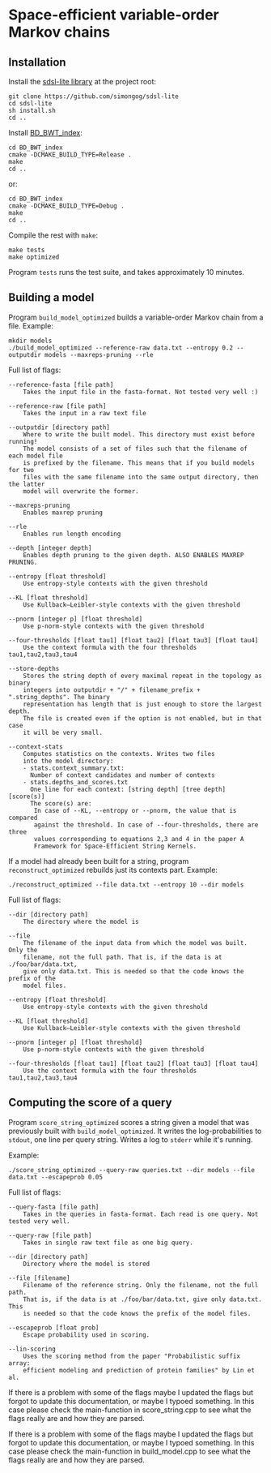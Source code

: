 Space-efficient variable-order Markov chains
=========


Installation
------------

Install the [sdsl-lite library](https://github.com/simongog/sdsl-lite) at the project root:

```
git clone https://github.com/simongog/sdsl-lite
cd sdsl-lite
sh install.sh
cd ..
```

Install [BD_BWT_index](https://github.com/jnalanko/BD_BWT_index):

```
cd BD_BWT_index
cmake -DCMAKE_BUILD_TYPE=Release .
make
cd ..
```

or:

```
cd BD_BWT_index
cmake -DCMAKE_BUILD_TYPE=Debug . 
make
cd ..
```

Compile the rest with `make`:

```
make tests
make optimized
```

Program `tests` runs the test suite, and takes approximately 10 minutes.



Building a model
------------

Program `build_model_optimized` builds a variable-order Markov chain from a file. Example:

```
mkdir models
./build_model_optimized --reference-raw data.txt --entropy 0.2 --outputdir models --maxreps-pruning --rle
```

Full list of flags:

```
--reference-fasta [file path]
    Takes the input file in the fasta-format. Not tested very well :)
    
--reference-raw [file path]
    Takes the input in a raw text file
    
--outputdir [directory path]
    Where to write the built model. This directory must exist before running!
    The model consists of a set of files such that the filename of each model file
    is prefixed by the filename. This means that if you build models for two 
    files with the same filename into the same output directory, then the latter 
    model will overwrite the former.
     
--maxreps-pruning
    Enables maxrep pruning
    
--rle
    Enables run length encoding
    
--depth [integer depth]
    Enables depth pruning to the given depth. ALSO ENABLES MAXREP PRUNING.
   
--entropy [float threshold]
    Use entropy-style contexts with the given threshold
   
--KL [float threshold]
    Use Kullback–Leibler-style contexts with the given threshold
    
--pnorm [integer p] [float threshold]
    Use p-norm-style contexts with the given threshold
    
--four-thresholds [float tau1] [float tau2] [float tau3] [float tau4]
    Use the context formula with the four thresholds tau1,tau2,tau3,tau4
    
--store-depths
    Stores the string depth of every maximal repeat in the topology as binary 
    integers into outputdir + "/" + filename_prefix + ".string_depths". The binary
    representation has length that is just enough to store the largest depth.
    The file is created even if the option is not enabled, but in that case
    it will be very small.

--context-stats
    Computes statistics on the contexts. Writes two files 
    into the model directory:
    - stats.context_summary.txt: 
      Number of context candidates and number of contexts
    - stats.depths_and_scores.txt
      One line for each context: [string depth] [tree depth] [score(s)]
      The score(s) are:
       In case of --KL, --entropy or --pnorm, the value that is compared 
       against the threshold. In case of --four-thresholds, there are three 
       values corresponding to equations 2,3 and 4 in the paper A 
       Framework for Space-Efficient String Kernels.
```

If a model had already been built for a string, program `reconstruct_optimized` rebuilds just its contexts part. Example:

```
./reconstruct_optimized --file data.txt --entropy 10 --dir models
```

Full list of flags:
```
--dir [directory path]
    The directory where the model is
    
--file
    The filename of the input data from which the model was built. Only the
    filename, not the full path. That is, if the data is at ./foo/bar/data.txt,
    give only data.txt. This is needed so that the code knows the prefix of the 
    model files.
    
--entropy [float threshold]
    Use entropy-style contexts with the given threshold
   
--KL [float threshold]
    Use Kullback–Leibler-style contexts with the given threshold
    
--pnorm [integer p] [float threshold]
    Use p-norm-style contexts with the given threshold
    
--four-thresholds [float tau1] [float tau2] [float tau3] [float tau4]
    Use the context formula with the four thresholds tau1,tau2,tau3,tau4
```


Computing the score of a query
---------

Program `score_string_optimized` scores a string given a model that was previously built with `build_model_optimized`. It writes the log-probabilities to `stdout`, one line per query string. Writes a log to `stderr` while it's running.

Example:

```
./score_string_optimized --query-raw queries.txt --dir models --file data.txt --escapeprob 0.05
```

Full list of flags:
```
--query-fasta [file path]
    Takes in the queries in fasta-format. Each read is one query. Not tested very well.
    
--query-raw [file path]
    Takes in single raw text file as one big query.
    
--dir [directory path]
    Directory where the model is stored
    
--file [filename]
    Filename of the reference string. Only the filename, not the full path. 
    That is, if the data is at ./foo/bar/data.txt, give only data.txt. This 
    is needed so that the code knows the prefix of the model files.

--escapeprob [float prob]
    Escape probability used in scoring.

--lin-scoring
    Uses the scoring method from the paper "Probabilistic suffix array: 
    efficient modeling and prediction of protein families" by Lin et al.
```
If there is a problem with some of the flags maybe I updated the flags but forgot
to update this documentation, or maybe I typoed something. In this case please check
the main-function in score_string.cpp to see what the flags really are and how they 
are parsed.    
    
If there is a problem with some of the flags maybe I updated the flags but forgot
to update this documentation, or maybe I typoed something. In this case please check
the main-function in build_model.cpp to see what the flags really are and how they 
are parsed.
